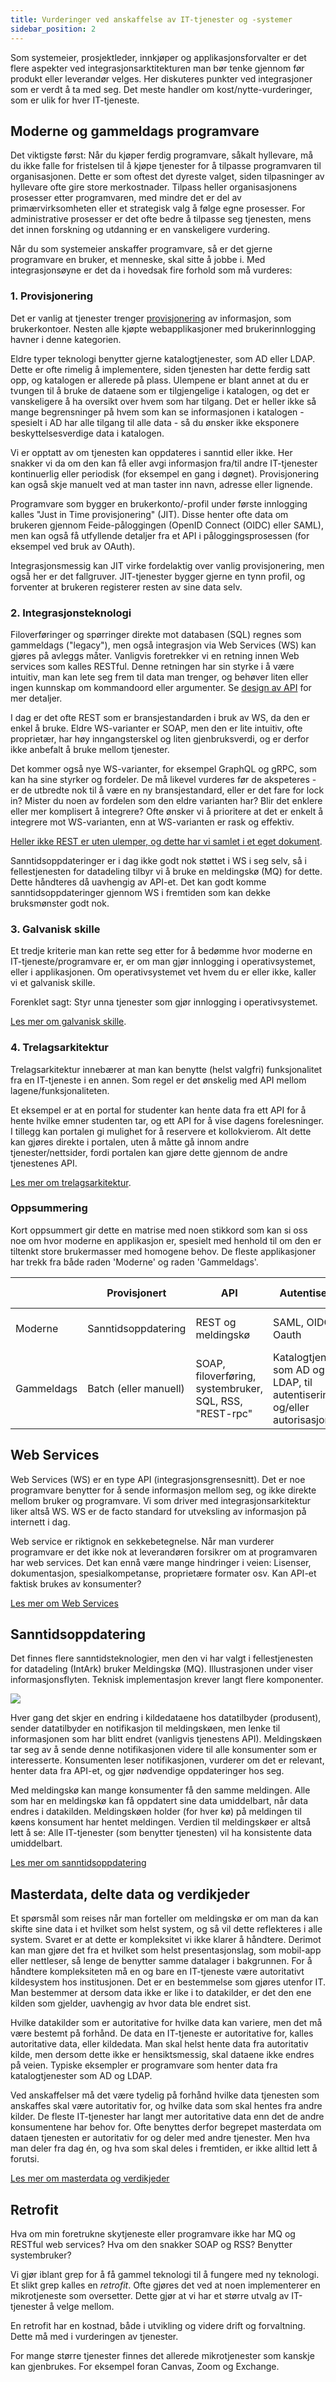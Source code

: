 ```yaml
---
title: Vurderinger ved anskaffelse av IT-tjenester og -systemer
sidebar_position: 2
---
```


Som systemeier, prosjektleder, innkjøper og applikasjonsforvalter er det flere
aspekter ved integrasjonsarktitekturen man bør tenke gjennom før produkt eller
leverandør velges. Her diskuteres punkter ved integrasjoner som er verdt å ta
med seg. Det meste handler om kost/nytte-vurderinger, som er ulik for hver
IT-tjeneste.


## Moderne og gammeldags programvare

Det viktigste først: Når du kjøper ferdig programvare, såkalt hyllevare, må du
ikke falle for fristelsen til å kjøpe tjenester for å tilpasse programvaren til
organisasjonen. Dette er som oftest det dyreste valget, siden tilpasninger av
hyllevare ofte gire store merkostnader. Tilpass heller organisasjonens
prosesser etter programvaren, med mindre det er del av primærvirksomheten eller
et strategisk valg å følge egne prosesser. For administrative prosesser er det
ofte bedre å tilpasse seg tjenesten, mens det innen forskning og utdanning er
en vanskeligere vurdering.

Når du som systemeier anskaffer programvare, så er det gjerne programvare en
bruker, et menneske, skal sitte å jobbe i. Med integrasjonsøyne er det da i
hovedsak fire forhold som må vurderes:

### 1. Provisjonering


Det er vanlig at tjenester trenger
[provisjonering](/docs/datadeling/begreper/provisjonering) av informasjon, som
brukerkontoer. Nesten alle kjøpte webapplikasjoner med brukerinnlogging havner
i denne kategorien.

Eldre typer teknologi benytter gjerne katalogtjenester, som AD eller LDAP.
Dette er ofte rimelig å implementere, siden tjenesten har dette ferdig satt
opp, og katalogen er allerede på plass. Ulempene er blant annet at du er
tvungen til å bruke de dataene som er tilgjengelige i katalogen, og det er
vanskeligere å ha oversikt over hvem som har tilgang. Det er heller ikke så
mange begrensninger på hvem som kan se informasjonen i katalogen - spesielt i
AD har alle tilgang til alle data - så du ønsker ikke eksponere
beskyttelsesverdige data i katalogen.

Vi er opptatt av om tjenesten kan oppdateres i sanntid eller ikke. Her snakker
vi da om den kan få eller avgi informasjon fra/til andre IT-tjenester
kontinuerlig eller periodisk (for eksempel en gang i døgnet). Provisjonering
kan også skje manuelt ved at man taster inn navn, adresse eller lignende.

Programvare som bygger en brukerkonto/-profil under første innlogging kalles
"Just in Time provisjonering" (JIT). Disse henter ofte data om brukeren gjennom
Feide-påloggingen (OpenID Connect (OIDC) eller SAML), men kan også få
utfyllende detaljer fra et API i påloggingsprosessen (for eksempel ved bruk av
OAuth).

Integrasjonsmessig kan JIT virke fordelaktig over vanlig provisjonering, men
også her er det fallgruver. JIT-tjenester bygger gjerne en tynn profil, og
forventer at brukeren registerer resten av sine data selv.


### 2. Integrasjonsteknologi

Filoverføringer og spørringer direkte mot databasen (SQL) regnes som gammeldags
("legacy"), men også integrasjon via Web Services (WS) kan gjøres på avleggs
måter. Vanligvis foretrekker vi en retning innen Web services som kalles
RESTful. Denne retningen har sin styrke i å være intuitiv, man kan lete seg
frem til data man trenger, og behøver liten eller ingen kunnskap om kommandoord
eller argumenter. Se [design av API](/docs/datadeling/god-praksis/api-design)
for mer detaljer.

I dag er det ofte REST som er bransjestandarden i bruk av WS, da den er enkel å
bruke. Eldre WS-varianter er SOAP, men den er lite intuitiv, ofte proprietær,
har høy inngangsterskel og liten gjenbruksverdi, og er derfor ikke anbefalt å
bruke mellom tjenester.
    
Det kommer også nye WS-varianter, for eksempel GraphQL og gRPC, som kan ha sine
styrker og fordeler. De må likevel vurderes før de akspeteres - er de utbredte
nok til å være en ny bransjestandard, eller er det fare for lock in? Mister du
noen av fordelen som den eldre varianten har? Blir det enklere eller mer
komplisert å integrere? Ofte ønsker vi å prioritere at det er enkelt å
integrere mot WS-varianten, enn at WS-varianten er rask og effektiv.

[Heller ikke REST er uten ulemper, og dette har vi samlet i et eget
dokument](/docs/datadeling/veiledere/annet/anskaffelse/webservicefordummies).

Sanntidsoppdateringer er i dag ikke godt nok støttet i WS i seg selv, så i
fellestjenesten for datadeling tilbyr vi å bruke en meldingskø (MQ) for dette.
Dette håndteres då uavhengig av API-et. Det kan godt komme
sanntidsoppdateringer gjennom WS i fremtiden som kan dekke bruksmønster godt
nok.


### 3. Galvanisk skille

Et tredje kriterie man kan rette seg etter for å bedømme hvor moderne en
IT-tjeneste/programvare er, er om man gjør innlogging i operativsystemet, eller
i applikasjonen. Om operativsystemet vet hvem du er eller ikke, kaller vi et
galvanisk skille.

Forenklet sagt: Styr unna tjenester som gjør innlogging i operativsystemet.

[Les mer om galvanisk skille](/docs/datadeling/begreper/galvanisk-skille).


### 4. Trelagsarkitektur

Trelagsarkitektur innebærer at man kan benytte (helst valgfri) funksjonalitet
fra en IT-tjeneste i en annen. Som regel er det ønskelig med API mellom
lagene/funksjonaliteten.

Et eksempel er at en portal for studenter kan hente data fra ett API for å
hente hvilke emner studenten tar, og ett API for å vise dagens forelesninger. I
tillegg kan portalen gi mulighet for å reservere et kollokvierom. Alt dette kan
gjøres direkte i portalen, uten å måtte gå innom andre tjenester/nettsider,
fordi portalen kan gjøre dette gjennom de andre tjenestenes API.

[Les mer om trelagsarkitektur](/docs/datadeling/begreper/trelagsarkitektur).

### Oppsummering

Kort oppsummert gir dette en matrise med noen stikkord som kan si oss noe om
hvor moderne en applikasjon er, spesielt med henhold til om den er tiltenkt
store brukermasser med homogene behov. De fleste applikasjoner har trekk fra
både raden 'Moderne' og raden 'Gammeldags'.


|  | Provisjonert | API | Autentisering | Applikasjons-oppbygning |
| --- | --- | --- | --- | --- |
| Moderne | Sanntidsoppdatering | REST og meldingskø | SAML, OIDC, Oauth | Løst koblet trelagsarkitektur (med hendelser) |
| Gammeldags | Batch (eller manuell) | SOAP, filoverføring, systembruker, SQL, RSS, "REST-rpc" | Katalogtjenester, som AD og LDAP, til autentisering og/eller autorisasjon | Tolagsarkitektur, eller programvare med tette koblinger |


## Web Services

Web Services (WS) er en type API (integrasjonsgrensesnitt). Det er noe
programvare benytter for å sende informasjon mellom seg, og ikke direkte mellom
bruker og programvare. Vi som driver med integrasjonsarkitektur liker altså WS.
WS er de facto standard for utveksling av informasjon på internett i dag.

Web service er riktignok en sekkebetegnelse. Når man vurderer programvare er
det ikke nok at leverandøren forsikrer om at programvaren har web services. Det
kan ennå være mange hindringer i veien: Lisenser, dokumentasjon,
spesialkompetanse, proprietære formater osv. Kan API-et faktisk brukes av
konsumenter?

[Les mer om Web Services](/docs/datadeling/veiledere/annet/anskaffelse/webservicefordummies)


## Sanntidsoppdatering

Det finnes flere sanntidsteknologier, men den vi har valgt i fellestjenesten
for datadeling (IntArk) bruker Meldingskø (MQ). Illustrasjonen under viser
informasjonsflyten. Teknisk implementasjon krever langt flere komponenter.

![](/datadeling/img/ia-diamond.jpg)

Hver gang det skjer en endring i kildedataene hos datatilbyder (produsent),
sender datatilbyder en notifikasjon til meldingskøen, men lenke til
informasjonen som har blitt endret (vanligvis tjenestens API). Meldingskøen tar
seg av å sende denne notifikasjonen videre til alle konsumenter som er
interesserte. Konsumenten leser notifikasjonen, vurderer om det er relevant,
henter data fra API-et, og gjør nødvendige oppdateringer hos seg.

Med meldingskø kan mange konsumenter få den samme meldingen. Alle som har en
meldingskø kan få oppdatert sine data umiddelbart, når data endres i
datakilden. Meldingskøen holder (for hver kø) på meldingen til køens konsument
har hentet meldingen. Verdien til meldingskøer er altså lett å se: Alle
IT-tjenester (som benytter tjenesten) vil ha konsistente data umiddelbart.

[Les mer om sanntidsoppdatering](/docs/datadeling/veiledere/annet/anskaffelse/sanntidsoppdatering)

## Masterdata, delte data og verdikjeder

Et spørsmål som reises når man forteller om meldingskø er om man da kan skifte
sine data i et hvilket som helst system, og så vil dette reflekteres i alle
system. Svaret er at dette er kompleksitet vi ikke klarer å håndtere. Derimot
kan man gjøre det fra et hvilket som helst presentasjonslag, som mobil-app
eller nettleser, så lenge de benytter samme datalager i bakgrunnen. For å
håndtere kompleksiteten må en og bare en IT-tjeneste være autoritativt
kildesystem hos institusjonen. Det er en bestemmelse som gjøres utenfor IT. Man
bestemmer at dersom data ikke er like i to datakilder, er det den ene kilden
som gjelder, uavhengig av hvor data ble endret sist.

Hvilke datakilder som er autoritative for hvilke data kan variere, men det må
være bestemt på forhånd. De data en IT-tjeneste er autoritative for, kalles
autoritative data, eller kildedata. Man skal helst hente data fra autoritativ
kilde, men dersom dette ikke er hensiktsmessig, skal dataene ikke endres på
veien. Typiske eksempler er programvare som henter data fra katalogtjenester
som AD og LDAP.

Ved anskaffelser må det være tydelig på forhånd hvilke data tjenesten som
anskaffes skal være autoritativ for, og hvilke data som skal hentes fra andre
kilder. De fleste IT-tjenester har langt mer autoritative data enn det de andre
konsumentene har behov for. Ofte benyttes derfor begrepet masterdata om dataen
tjenesten er autoritativ for og deler med andre tjenester. Men hva man deler
fra dag én, og hva som skal deles i fremtiden, er ikke alltid lett å forutsi.

[Les mer om masterdata og verdikjeder](/docs/datadeling/veiledere/annet/anskaffelse/masterdata-verdikjeder)

## Retrofit

Hva om min foretrukne skytjeneste eller programvare ikke har MQ og RESTful web
services? Hva om den snakker SOAP og RSS? Benytter systembruker?

Vi gjør iblant grep for å få gammel teknologi til å fungere med ny teknologi.
Et slikt grep kalles en *retrofit*. Ofte gjøres det ved at noen implementerer
en mikrotjeneste som oversetter. Dette gjør at vi har et større utvalg av
IT-tjenester å velge mellom.

En retrofit har en kostnad, både i utvikling og videre drift og forvaltning.
Dette må med i vurderingen av tjenester.

For mange større tjenester finnes det allerede mikrotjenester som kanskje kan
gjenbrukes. For eksempel foran Canvas, Zoom og Exchange.
